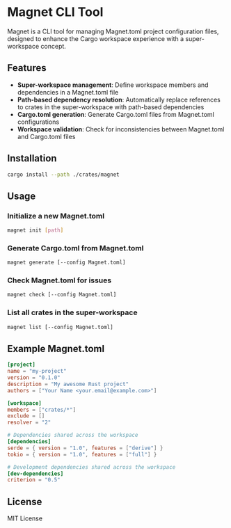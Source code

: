 # Magnet CLI Tool

Magnet is a CLI tool for managing Magnet.toml project configuration files, designed to enhance the Cargo workspace experience with a super-workspace concept.

## Features

- **Super-workspace management**: Define workspace members and dependencies in a Magnet.toml file
- **Path-based dependency resolution**: Automatically replace references to crates in the super-workspace with path-based dependencies
- **Cargo.toml generation**: Generate Cargo.toml files from Magnet.toml configurations
- **Workspace validation**: Check for inconsistencies between Magnet.toml and Cargo.toml files

## Installation

```bash
cargo install --path ./crates/magnet
```

## Usage

### Initialize a new Magnet.toml

```bash
magnet init [path]
```

### Generate Cargo.toml from Magnet.toml

```bash
magnet generate [--config Magnet.toml]
```

### Check Magnet.toml for issues

```bash
magnet check [--config Magnet.toml]
```

### List all crates in the super-workspace

```bash
magnet list [--config Magnet.toml]
```

## Example Magnet.toml

```toml
[project]
name = "my-project"
version = "0.1.0"
description = "My awesome Rust project"
authors = ["Your Name <your.email@example.com>"]

[workspace]
members = ["crates/*"]
exclude = []
resolver = "2"

# Dependencies shared across the workspace
[dependencies]
serde = { version = "1.0", features = ["derive"] }
tokio = { version = "1.0", features = ["full"] }

# Development dependencies shared across the workspace
[dev-dependencies]
criterion = "0.5"
```

## License

MIT License